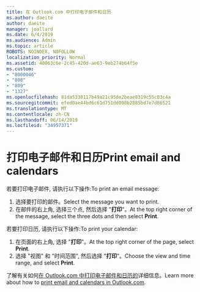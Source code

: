 ```yaml
---
title: 在 Outlook.com 中打印电子邮件和日历
ms.author: daeite
author: daeite
manager: joallard
ms.date: 6/4/2019
ms.audience: Admin
ms.topic: article
ROBOTS: NOINDEX, NOFOLLOW
localization_priority: Normal
ms.assetid: 40063c6e-2c45-420d-ae63-9eb274b64f5e
ms.custom:
- "8000046"
- "808"
- "809"
- "1327"
ms.openlocfilehash: 81da5338117b49a21c95de2beae8319c55c83c4a
ms.sourcegitcommit: efed0ae44bd6c61d751dd008b2885bd7e7d86521
ms.translationtype: MT
ms.contentlocale: zh-CN
ms.lasthandoff: 06/14/2019
ms.locfileid: "34957371"
---
```

# <a name="print-email-and-calendars"></a><span data-ttu-id="d1c97-102">打印电子邮件和日历</span><span class="sxs-lookup"><span data-stu-id="d1c97-102">Print email and calendars</span></span>

<span data-ttu-id="d1c97-103">若要打印电子邮件, 请执行以下操作:</span><span class="sxs-lookup"><span data-stu-id="d1c97-103">To print an email message:</span></span>
  
1. <span data-ttu-id="d1c97-104">选择要打印的邮件。</span><span class="sxs-lookup"><span data-stu-id="d1c97-104">Select the message you want to print.</span></span>
1. <span data-ttu-id="d1c97-105">在邮件的右上角, 选择三个点, 然后选择 "**打印**"。</span><span class="sxs-lookup"><span data-stu-id="d1c97-105">At the top right corner of the message, select the three dots and then select **Print**.</span></span>

<span data-ttu-id="d1c97-106">若要打印日历, 请执行以下操作:</span><span class="sxs-lookup"><span data-stu-id="d1c97-106">To print your calendar:</span></span>

1. <span data-ttu-id="d1c97-107">在页面的右上角, 选择 "**打印**"。</span><span class="sxs-lookup"><span data-stu-id="d1c97-107">At the top right corner of the page, select **Print**.</span></span>
1. <span data-ttu-id="d1c97-108">选择 "视图" 和 "时间范围", 然后选择 "**打印**"。</span><span class="sxs-lookup"><span data-stu-id="d1c97-108">Choose the view and time range, and select **Print**.</span></span>

<span data-ttu-id="d1c97-109">了解有关如何[在 Outlook.com 中打印电子邮件和日历的](https://go.microsoft.com/fwlink/p/?linkid=2001208&amp;clcid=0x409)详细信息。</span><span class="sxs-lookup"><span data-stu-id="d1c97-109">Learn more about how to [print email and calendars in Outlook.com](https://go.microsoft.com/fwlink/p/?linkid=2001208&amp;clcid=0x409).</span></span>